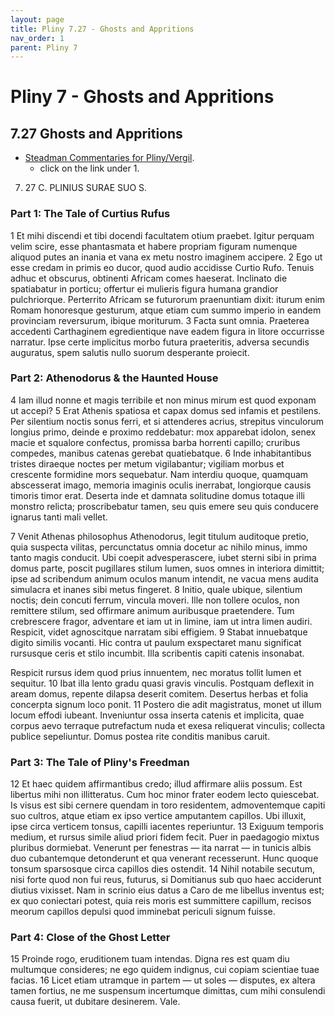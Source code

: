 ```yaml
---
layout: page
title: Pliny 7.27 - Ghosts and Appritions
nav_order: 1
parent: Pliny 7
---
```


# Pliny 7 - Ghosts and Appritions

## 7.27 Ghosts and Appritions


- [Steadman Commentaries for Pliny/Vergil](https://geoffreysteadman.com/ap-pliny-and-vergil).
     - click on the link under 1.

7. 27  C. PLINIUS SURAE SUO S.

### Part 1: The Tale of Curtius Rufus

1 Et mihi discendi et tibi docendi facultatem otium praebet. Igitur perquam velim scire, esse phantasmata et habere propriam figuram numenque aliquod putes an inania et vana ex metu nostro imaginem accipere. 2 Ego ut esse credam in primis eo ducor, quod audio accidisse Curtio Rufo. Tenuis adhuc et obscurus, obtinenti Africam comes haeserat. Inclinato die spatiabatur in porticu; offertur ei mulieris figura humana grandior pulchriorque. Perterrito Africam se futurorum praenuntiam dixit: iturum enim Romam honoresque gesturum, atque etiam cum summo imperio in eandem provinciam reversurum, ibique moriturum. 3 Facta sunt omnia. Praeterea accedenti Carthaginem egredientique nave eadem figura in litore occurrisse narratur. Ipse certe implicitus morbo futura praeteritis, adversa secundis auguratus, spem salutis nullo suorum desperante proiecit.

### Part 2: Athenodorus & the Haunted House

4 Iam illud nonne et magis terribile et non minus mirum est quod exponam ut accepi? 5 Erat Athenis spatiosa et capax domus sed infamis et pestilens. Per silentium noctis sonus ferri, et si attenderes acrius, strepitus vinculorum longius primo, deinde e proximo reddebatur: mox apparebat idolon, senex macie et squalore confectus, promissa barba horrenti capillo; cruribus compedes, manibus catenas gerebat quatiebatque. 6 Inde inhabitantibus tristes diraeque noctes per metum vigilabantur; vigiliam morbus et crescente formidine mors sequebatur. Nam interdiu quoque, quamquam abscesserat imago, memoria imaginis oculis inerrabat, longiorque causis timoris timor erat. Deserta inde et damnata solitudine domus totaque illi monstro relicta; proscribebatur tamen, seu quis emere seu quis conducere ignarus tanti mali vellet. 

7 Venit Athenas philosophus Athenodorus, legit titulum auditoque pretio, quia suspecta vilitas, percunctatus omnia docetur ac nihilo minus, immo tanto magis conducit. Ubi coepit advesperascere, iubet sterni sibi in prima domus parte, poscit pugillares stilum lumen, suos omnes in interiora dimittit; ipse ad scribendum animum oculos manum intendit, ne vacua mens audita simulacra et inanes sibi metus fingeret. 8 Initio, quale ubique, silentium noctis; dein concuti ferrum, vincula moveri. Ille non tollere oculos, non remittere stilum, sed offirmare animum auribusque praetendere. Tum crebrescere fragor, adventare et iam ut in limine, iam ut intra limen audiri. Respicit, videt agnoscitque narratam sibi effigiem. 9 Stabat innuebatque digito similis vocanti. Hic contra ut paulum exspectaret manu significat rursusque ceris et stilo incumbit. Illa scribentis capiti catenis insonabat. 

Respicit rursus idem quod prius innuentem, nec moratus tollit lumen et sequitur. 10 Ibat illa lento gradu quasi gravis vinculis. Postquam deflexit in aream domus, repente dilapsa deserit comitem. Desertus herbas et folia concerpta signum loco ponit. 11 Postero die adit magistratus, monet ut illum locum effodi iubeant. Inveniuntur ossa inserta catenis et implicita, quae corpus aevo terraque putrefactum nuda et exesa reliquerat vinculis; collecta publice sepeliuntur. Domus postea rite conditis manibus caruit.

### Part 3: The Tale of Pliny's Freedman

12 Et haec quidem affirmantibus credo; illud affirmare aliis possum. Est libertus mihi non illitteratus. Cum hoc minor frater eodem lecto quiescebat. Is visus est sibi cernere quendam in toro residentem, admoventemque capiti suo cultros, atque etiam ex ipso vertice amputantem capillos. Ubi illuxit, ipse circa verticem tonsus, capilli iacentes reperiuntur. 13 Exiguum temporis medium, et rursus simile aliud priori fidem fecit. Puer in paedagogio mixtus pluribus dormiebat. Venerunt per fenestras — ita narrat — in tunicis albis duo cubantemque detonderunt et qua venerant recesserunt. Hunc quoque tonsum sparsosque circa capillos dies ostendit. 14 Nihil notabile secutum, nisi forte quod non fui reus, futurus, si Domitianus sub quo haec acciderunt diutius vixisset. Nam in scrinio eius datus a Caro de me libellus inventus est; ex quo coniectari potest, quia reis moris est summittere capillum, recisos meorum capillos depulsi quod imminebat periculi signum fuisse.

### Part 4: Close of the Ghost Letter

15 Proinde rogo, eruditionem tuam intendas. Digna res est quam diu multumque consideres; ne ego quidem indignus, cui copiam scientiae tuae facias. 16 Licet etiam utramque in partem — ut soles — disputes, ex altera tamen fortius, ne me suspensum incertumque dimittas, cum mihi consulendi causa fuerit, ut dubitare desinerem. Vale.
